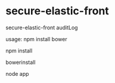 # secure-elastic-front
secure-elastic-front
auditLog

usage: 
  npm install bower
  
  npm install
  
  bowerinstall
  
  node app
